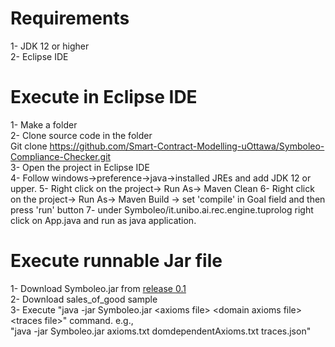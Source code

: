 # Requirements
1- JDK 12 or higher\
2- Eclipse IDE

# Execute in Eclipse IDE
1- Make a folder\
2- Clone source code in the folder\
Git clone https://github.com/Smart-Contract-Modelling-uOttawa/Symboleo-Compliance-Checker.git \
3- Open the project in Eclipse IDE\
4- Follow windows->preference->java->installed JREs and add JDK 12 or upper.
5- Right click on the project-> Run As-> Maven Clean
6- Right click on the project-> Run As-> Maven Build ->  set 'compile' in Goal field and then press 'run' button
7- under Symboleo/it.unibo.ai.rec.engine.tuprolog right click on App.java and run as java application.

# Execute runnable Jar file
1- Download Symboleo.jar from [release 0.1](https://github.com/Smart-Contract-Modelling-uOttawa/Symboleo-Compliance-Checker/releases/tag/0.1)\
2- Download sales_of_good sample\
3- Execute "java -jar Symboleo.jar \<axioms file\> \<domain axioms file\> \<traces file\>" command. e.g.,\
"java -jar Symboleo.jar axioms.txt domdependentAxioms.txt traces.json"
